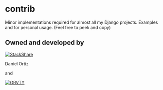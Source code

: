 **contrib**
===========

Minor implementations required for almost all my Django projects. Examples and for personal usage. (Feel free to peek and copy)

Owned and developed by
--------

[![StackShare][stack-shield]][stack-tech]

Daniel Ortiz

and

[![GRVTY][logo]](http://grvty.digital)

[logo]: http://grvty.digital/images/logos/repos-logo-1.png?raw=true "GRVTY"
[stack-shield]: http://img.shields.io/badge/tech-stack-0690fa.svg?style=flat
[stack-tech]: http://stackshare.io/grvty/grvty
